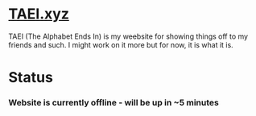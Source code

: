 # [TAEI.xyz](https://www.the-alphabet-ends-in.xyz)

TAEI (The Alphabet Ends In) is my we~~e~~bsite for showing things off to my friends and such. I might work on it more but for now, it is what it is.

# Status
### Website is currently offline - will be up in ~5 minutes
